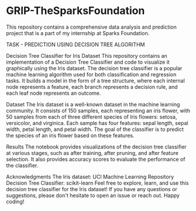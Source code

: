 # GRIP-TheSparksFoundation
This repository contains a comprehensive data analysis and prediction project that is a part of my internship at Sparks Foundation.

TASK - PREDICTION USING DECISION TREE ALGORITHM

Decision Tree Classifier for Iris Dataset
This repository contains an implementation of a Decision Tree Classifier and code to visualize it graphically using the Iris dataset. The decision tree classifier is a popular machine learning algorithm used for both classification and regression tasks. It builds a model in the form of a tree structure, where each internal node represents a feature, each branch represents a decision rule, and each leaf node represents an outcome.

Dataset
The Iris dataset is a well-known dataset in the machine learning community. It consists of 150 samples, each representing an iris flower, with 50 samples from each of three different species of Iris flowers: setosa, versicolor, and virginica. Each sample has four features: sepal length, sepal width, petal length, and petal width. The goal of the classifier is to predict the species of an iris flower based on these features.

Results
The notebook provides visualizations of the decision tree classifier at various stages, such as after training, after pruning, and after feature selection. It also provides accuracy scores to evaluate the performance of the classifier.

Acknowledgments
The Iris dataset: UCI Machine Learning Repository
Decision Tree Classifier: scikit-learn
Feel free to explore, learn, and use this decision tree classifier for the Iris dataset! If you have any questions or suggestions, please don't hesitate to open an issue or reach out. Happy coding!
